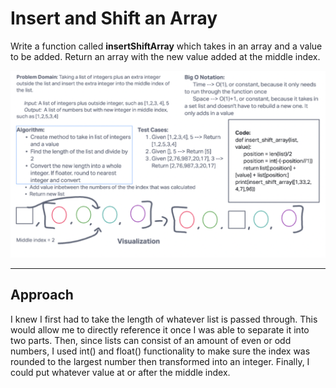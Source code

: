 # Insert and Shift an Array

Write a function called **insertShiftArray** which takes in an array and a value to be added. Return an array with the new value added at the middle index.

![WhiteBoard: insertShiftArray](arrayinsertshift.png)
___

## Approach

I knew I first had to take the length of whatever list is passed through. This would allow me to directly reference it once I was able to separate it into two parts. Then, since lists can consist of an amount of even or odd numbers, I used int() and float() functionality to make sure the index was rounded to the largest number then transformed into an integer. Finally, I could put whatever value at or after the middle index.

